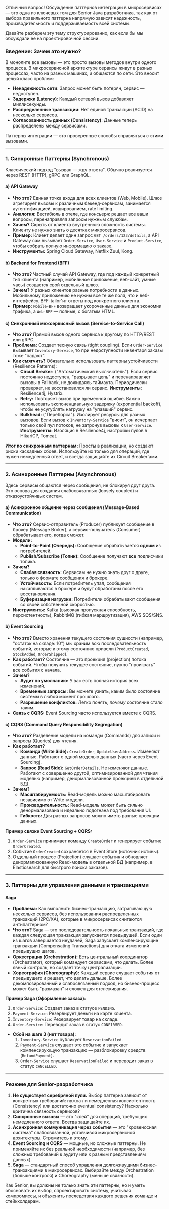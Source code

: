 Отличный вопрос! Обсуждение паттернов интеграции в микросервисах — это одна из ключевых тем для Senior Java разработчика, так как от выбора правильного паттерна напрямую зависят надежность, производительность и поддерживаемость всей системы.

Давайте разберем эту тему структурированно, как если бы мы обсуждали ее на проектировочной сессии.

### Введение: Зачем это нужно?

В монолите все вызовы — это просто вызовы методов внутри одного процесса. В микросервисной архитектуре сервисы живут в разных процессах, часто на разных машинах, и общаются по сети. Это вносит целый класс проблем:

*   **Ненадежность сети**: Запрос может быть потерян, сервис — недоступен.
*   **Задержки (Latency)**: Каждый сетевой вызов добавляет миллисекунды.
*   **Распределенные транзакции**: Нет единой транзакции (ACID) на несколько сервисов.
*   **Согласованность данных (Consistency)**: Данные теперь распределены между сервисами.

Паттерны интеграции — это проверенные способы справляться с этими вызовами.

---

### 1. Синхронные Паттерны (Synchronous)

Классический подход "вызвал — жду ответа". Обычно реализуется через REST (HTTP), gRPC или GraphQL.

#### a) API Gateway

*   **Что это?** Единая точка входа для всех клиентов (Web, Mobile). Шлюз агрегирует вызовы к различным бэкенд-сервисам, занимается аутентификацией, кэшированием, rate limiting.
*   **Аналогия:** Вестибюль в отеле, где консьерж решает все ваши вопросы, перенаправляя запросы нужным службам.
*   **Зачем?** Скрыть от клиента внутреннюю сложность системы. Клиенту не нужно знать о десятках микросервисов.
*   **Пример:** Клиент делает один запрос `GET /orders/123/details`, а API Gateway сам вызывает `Order-Service`, `User-Service` и `Product-Service`, чтобы собрать полную информацию о заказе.
*   **Инструменты:** Spring Cloud Gateway, Netflix Zuul, Kong.

#### b) Backend for Frontend (BFF)

*   **Что это?** Частный случай API Gateway, где под каждый конкретный тип клиента (например, мобильное приложение, веб-сайт, умные часы) создается свой отдельный шлюз.
*   **Зачем?** У разных клиентов разные потребности в данных. Мобильному приложению не нужны все те же поля, что и веб-интерфейсу. BFF-tailor'ит ответы под конкретного клиента.
*   **Пример:** `Mobile-BFF` возвращает укороченные данные для экономии трафика, а `Web-BFF` — полные, с богатым HTML.

#### c) Синхронный межсервисный вызов (Service-to-Service Call)

*   **Что это?** Прямой вызов одного сервиса к другому по HTTP/REST или gRPC.
*   **Проблема:** Создает тесную связь (tight coupling). Если `Order-Service` вызывает `Inventory-Service`, то при недоступности инвентаря заказы тоже "падают".
*   **Как смягчить?** Обязательно использовать паттерны устойчивости (Resilience Patterns):
    *   **Circuit Breaker:** ("Автоматический выключатель"). Если сервис постоянно недоступен, "разрывает цепь" и перенаправляет вызовы в Fallback, не дожидаясь таймаута. Периодически проверяет, не восстановился ли сервис. **Инструменты:** Resilience4j, Hystrix.
    *   **Retry:** Повторяет вызов при временной ошибке. Важно использовать экспоненциальную задержку (exponential backoff), чтобы не усугублять нагрузку на "упавший" сервис.
    *   **Bulkhead:** ("Переборка"). Изолирует ресурсы для разных вызовов. Если вызов к `Inventory-Service` "висит", он исчерпает только свой пул потоков, не затронув вызовы к `User-Service`. **Инструменты:** Изоляция в Resilience4j, настройки пулов в HikariCP, Tomcat.

**Итог по синхронным паттернам:** Просты в реализации, но создают риски каскадных сбоев. Используйте их только для операций, где нужен немедленный ответ, и всегда защищайте их Circuit Breaker'ами.

---

### 2. Асинхронные Паттерны (Asynchronous)

Здесь сервисы общаются через сообщения, не блокируя друг друга. Это основа для создания слабосвязанных (loosely coupled) и отказоустойчивых систем.

#### a) Асинхронное общение через сообщения (Message-Based Communication)

*   **Что это?** Сервис-отправитель (Producer) публикует сообщение в брокер (Message Broker), а сервис-получатель (Consumer) обрабатывает его, когда сможет.
*   **Модели:**
    *   **Point-to-Point (Очередь):** Сообщение обрабатывается **одним** из потребителей.
    *   **Publish/Subscribe (Топик):** Сообщение получают **все** подписчики топика.
*   **Зачем?**
    *   **Слабая связность:** Сервисам не нужно знать друг о друге, только о формате сообщения и брокере.
    *   **Устойчивость:** Если потребитель упал, сообщения накапливаются в брокере и будут обработаны после его восстановления.
    *   **Буферизация нагрузки:** Потребители обрабатывают сообщения со своей собственной скоростью.
*   **Инструменты:** Kafka (высокая пропускная способность, персистентность), RabbitMQ (гибкая маршрутизация), AWS SQS/SNS.

#### b) Event Sourcing

*   **Что это?** Вместо хранения текущего состояния сущности (например, "остаток на складе: 10") мы храним всю последовательность событий, которые к этому состоянию привели (`ProductCreated`, `StockAdded`, `OrderShipped`).
*   **Как работает?** Состояние — это проекция (projection) потока событий. Чтобы получить текущее состояние, нужно "проиграть" все события с начала.
*   **Зачем?**
    *   **Аудит по умолчанию:** У вас есть полная история всех изменений.
    *   **Временные запросы:** Вы можете узнать, каким было состояние системы в любой момент прошлого.
    *   **Разрешение конфликтов:** Легко понять, *почему* состояние стало таким.
*   **Связь с CQRS:** Event Sourcing часто используется вместе с CQRS.

#### c) CQRS (Command Query Responsibility Segregation)

*   **Что это?** Разделение модели на команды (Commands) для записи и запросы (Queries) для чтения.
*   **Как работает?**
    *   **Команда (Write Side):** `CreateOrder`, `UpdateUserAddress`. Изменяют данные. Работают с одной моделью данных (часто через Event Sourcing).
    *   **Запрос (Read Side):** `GetOrderDetails`. Не изменяют данные. Работают с совершенно другой, оптимизированной для чтения моделью (например, денормализованной проекцией в отдельной БД).
*   **Зачем?**
    *   **Масштабируемость:** Read-модель можно масштабировать независимо от Write-модели.
    *   **Производительность:** Read-модель может быть сильно денормализована и идеально подогнана под требования UI.
    *   **Гибкость:** Для разных запросов можно иметь разные проекции данных.

**Пример связки Event Sourcing + CQRS:**
1.  `Order-Service` принимает команду `CreateOrder` и генерирует событие `OrderCreated`.
2.  Событие `OrderCreated` сохраняется в Event Store (источник истины).
3.  Отдельный процесс (Projection) слушает события и обновляет денормализованную Read-модель в отдельной БД (например, в Elasticsearch для быстрого поиска заказов).

---

### 3. Паттерны для управления данными и транзакциями

#### Saga

*   **Проблема:** Как выполнить бизнес-транзакцию, затрагивающую несколько сервисов, без использования распределенных транзакций (2PC/XA), которые в микросервисах считаются антипаттерном?
*   **Что это?** Saga — это последовательность локальных транзакций, где каждая следующая транзакция запускается предыдущей. Если один из шагов завершается неудачей, Saga запускает компенсирующие транзакции (Compensating Transactions) для отката изменений предыдущих шагов.
*   **Оркестрация (Orchestration):** Есть центральный координатор (Orchestrator), который командует сервисами, что делать. Более явный контроль, но создает точку централизации.
*   **Хореография (Choreography):** Каждый сервис слушает события от предыдущего и решает, что делать дальше. Более декомпозированный и слабосвязанный подход, но бизнес-процесс может быть "размазан" и сложен для отслеживания.

**Пример Saga (Оформление заказа):**
1.  `Order-Service`: Создает заказ в статусе `PENDING`.
2.  `Payment-Service`: Резервирует деньги на карте клиента.
3.  `Inventory-Service`: Резервирует товар на складе.
4.  `Order-Service`: Переводит заказ в статус `CONFIRMED`.

*   **Сбой на шаге 3 (нет товара):**
    1.  `Inventory-Service` публикует `ReservationFailed`.
    2.  `Payment-Service` слушает это событие и запускает компенсирующую транзакцию — разблокировку средств (`RefundPayment`).
    3.  `Order-Service` слушает `ReservationFailed` и переводит заказ в статус `CANCELLED`.

---

### Резюме для Senior-разработчика

1.  **Не существует серебряной пули.** Выбор паттерна зависит от конкретных требований: нужна ли немедленная консистентность (Consistency) или достаточно eventual consistency? Насколько критична связность сервисов?
2.  **Синхронные вызовы** — это "клей" для операций, требующих немедленного ответа. Всегда защищайте их.
3.  **Асинхронная коммуникация через события** — это "кровеносная система" слабосвязанной, устойчивой микросервисной архитектуры. Стремитесь к этому.
4.  **Event Sourcing и CQRS** — мощные, но сложные паттерны. Не применяйте их без реальной необходимости (например, без сложных требований к аудиту или к разным представлениям данных).
5.  **Saga** — стандартный способ управления долгоживущими бизнес-транзакциями в микросервисах. Выбирайте между Orchestration (больше контроля) и Choreography (меньше связности).

Как Senior, вы должны не только знать эти паттерны, но и уметь обосновать их выбор, спроектировать систему, учитывая компромиссы, и объяснить последствия каждого решения команде и стейкхолдерам.